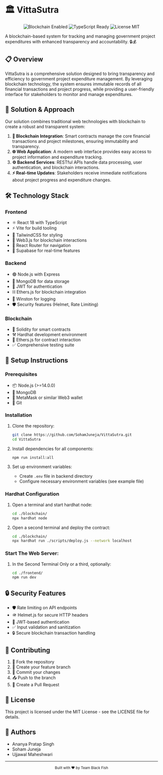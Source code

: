 # 🏛️ VittaSutra

<div align="center">
  <img src="https://img.shields.io/badge/Blockchain-Enabled-blue" alt="Blockchain Enabled"/>
  <img src="https://img.shields.io/badge/TypeScript-Ready-blue" alt="TypeScript Ready"/>
  <img src="https://img.shields.io/badge/License-MIT-green" alt="License MIT"/>
</div>

A blockchain-based system for tracking and managing government project expenditures with enhanced transparency and accountability. 🔒💰

## 📋 Overview

VittaSutra is a comprehensive solution designed to bring transparency and efficiency to government project expenditure management. By leveraging blockchain technology, the system ensures immutable records of all financial transactions and project progress, while providing a user-friendly interface for stakeholders to monitor and manage expenditures.

## 🎯 Solution & Approach

Our solution combines traditional web technologies with blockchain to create a robust and transparent system:

1. **🔗 Blockchain Integration**: Smart contracts manage the core financial transactions and project milestones, ensuring immutability and transparency.
2. **🌐 Web Application**: A modern web interface provides easy access to project information and expenditure tracking.
3. **⚙️ Backend Services**: RESTful APIs handle data processing, user authentication, and blockchain interactions.
4. **⚡ Real-time Updates**: Stakeholders receive immediate notifications about project progress and expenditure changes.

## 🛠️ Technology Stack

### Frontend
- ⚛️ React 18 with TypeScript
- ⚡ Vite for build tooling
- 🎨 TailwindCSS for styling
- 🔗 Web3.js for blockchain interactions
- 🧭 React Router for navigation
- 🔄 Supabase for real-time features

### Backend
- 🟢 Node.js with Express
- 🍃 MongoDB for data storage
- 🔐 JWT for authentication
- ⛓️ Ethers.js for blockchain integration
- 📝 Winston for logging
- 🛡️ Security features (Helmet, Rate Limiting)

### Blockchain
- 📄 Solidity for smart contracts
- ⚒️ Hardhat development environment
- 🔗 Ethers.js for contract interaction
- ✅ Comprehensive testing suite

## 🚀 Setup Instructions

### Prerequisites
- 📦 Node.js (>=14.0.0)
- 🍃 MongoDB
- 🦊 MetaMask or similar Web3 wallet
- 🔧 Git

### Installation

1. Clone the repository:
   ```bash
   git clone https://github.com/SohamJuneja/VittaSutra.git
   cd VittaSutra
   ```

2. Install dependencies for all components:
   ```bash
   npm run install:all
   ```

3. Set up environment variables:
   - Create `.env` file in backend directory
   - Configure necessary environment variables (see example file)

### Hardhat Configuration

1. Open a terminal and start hardhat node:
   ```bash
   cd ./blockchain/
   npx hardhat node
   ```

2. Open a second terminal and deploy the contract:
   ```bash
   cd ./blockchain/
   npx hardhat run ./scripts/deploy.js --network localhost
   ```
### Start The Web Server:

1. In the Second Terminal Only or a third, optionally:
   ```bash
   cd ./frontend/
   npm run dev
   ```
## 🔒 Security Features

- 🛡️ Rate limiting on API endpoints
- 🪖 Helmet.js for secure HTTP headers
- 🔐 JWT-based authentication
- ✅ Input validation and sanitization
- 🔒 Secure blockchain transaction handling

## 🤝 Contributing

1. 🍴 Fork the repository
2. 🌿 Create your feature branch
3. 💾 Commit your changes
4. 📤 Push to the branch
5. 🔄 Create a Pull Request

## 📄 License

This project is licensed under the MIT License - see the LICENSE file for details.

## 👥 Authors

- Ananya Pratap Singh
- Soham Juneja
- Ujjawal Maheshwari

---
<div align="center">
  <sub>Built with ❤️ by Team Black Fish </sub>
</div> 
